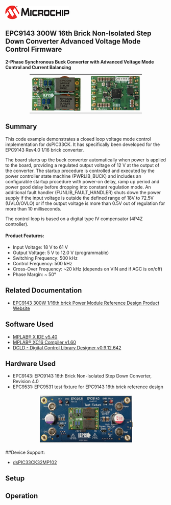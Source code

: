 ![image](images/microchip.jpg) 

## EPC9143 300W 16th Brick Non-Isolated Step Down Converter Advanced Voltage Mode Control Firmware
**2-Phase Synchronous Buck Converter with Advanced Voltage Mode Control and Current Balancing**
<center>
<table style="width:70%">
  <tr>
    <th>
      <a href="https://www.microchip.com/EPC9143" rel="nofollow">
        <img src="images/9143_r4.png" alt="EPC9143 Top View" width="300">
	  </a>	
	</th>
	<th> &nbsp; </th>
    <th>
      <a href="https://www.microchip.com/EPC9143" rel="nofollow">
        <img src="images/9143_r4_back.png" alt="EPC9143 Top View" width="300">
	  </a>
	</th>
  </tr>
</table>    
</center>

## Summary
This code example demonstrates a closed loop voltage mode control implementation for dsPIC33CK. It has specifically been developed for the EPC9143 Rev4.0 1/16 brick converter.

The board starts up the buck converter automatically when power is applied to the board, providing a regulated output voltage of 12 V at the output of the converter. The startup procedure is controlled and executed by the power controller state machine (PWRLIB_BUCK) and includes an configurable startup procedure with power-on delay, ramp up period and power good delay before dropping into constant regulation mode.
An additional fault handler (FUNLIB_FAULT_HANDLER) shuts down the power supply if the input voltage is outside the defined range of 18V to 72.5V (UVLO/OVLO) or if the output voltage is more than 0.5V out of regulation for more than 10 milliseconds.

The control loop is based on a digital type IV compensator (4P4Z controller).

#### Product Features:
  - Input Voltage: 18 V to 61 V
  - Output Voltage: 5 V to 12.0 V (programmable)
  - Switching Frequency: 500 kHz
  - Control Frequency: 500 kHz
  - Cross-Over Frequency: ~20 kHz (depends on VIN and if AGC is on/off)
  - Phase Margin: ~ 50°

## Related Documentation
  - [EPC9143 300W 1/16th brick Power Module Reference Design Product Website](https://www.microchip.com/DevelopmentTools/ProductDetails/PartNO/EPC9143)

## Software Used 
  - [MPLAB® X IDE v5.40](https://www.microchip.com/mplabx-ide-windows-installer)
  - [MPLAB® XC16 Compiler v1.60](https://www.microchip.com/mplabxc16windows)
  - [DCLD - Digital Control Library Designer v0.9.12.642](https://areiter128.github.io/DCLD/)

## Hardware Used
  - EPC9143: EPC9143 16th Brick Non-Isolated Step Down Converter, Revision 4.0
  - EPC9531: EPC9531 test fixture for EPC9143 16th brick reference design

<p>
  <center>
    <a href="https://www.microchip.com/EPC9143" rel="nofollow">
      <img src="images/9531_test_fixture.png" alt="EPC9143 mounted on EPC9531 Test Fixture" width="300">
	</a>
  </center>
</p>

##Device Support:
  - [dsPIC33CK32MP102](https://www.microchip.com/dsPIC33CK32MP102)

## Setup


## Operation



